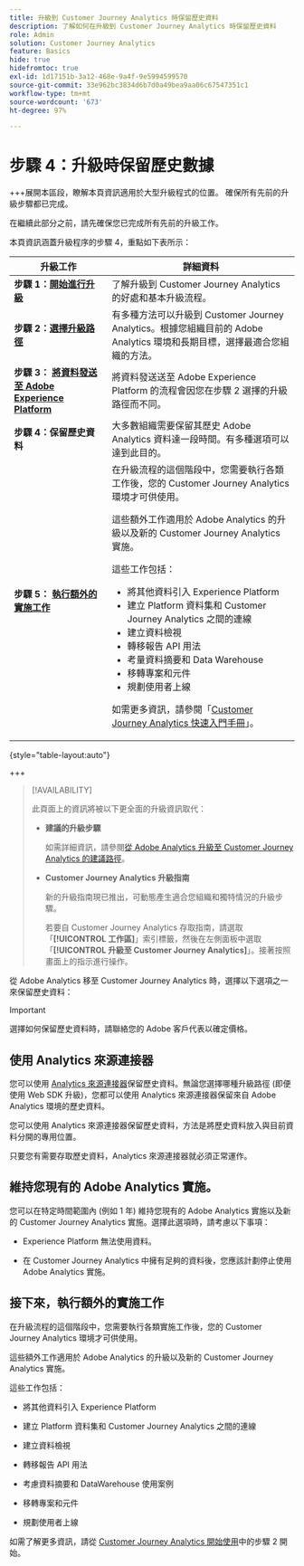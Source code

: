 ```yaml
---
title: 升級到 Customer Journey Analytics 時保留歷史資料
description: 了解如何在升級到 Customer Journey Analytics 時保留歷史資料
role: Admin
solution: Customer Journey Analytics
feature: Basics
hide: true
hidefromtoc: true
exl-id: 1d17151b-3a12-468e-9a4f-9e5994599570
source-git-commit: 33e962bc3834d6b7d0a49bea9aa06c67547351c1
workflow-type: tm+mt
source-wordcount: '673'
ht-degree: 97%

---
```


# 步驟 4：升級時保留歷史數據

+++展開本區段，瞭解本頁資訊適用於大型升級程式的位置。 確保所有先前的升級步驟都已完成。

在繼續此部分之前，請先確保您已完成所有先前的升級工作。

本頁資訊涵蓋升級程序的步驟 4，重點如下表所示：

| 升級工作 | 詳細資料 |
|---------|----------|
| **步驟 1：[開始進行升級](/help/getting-started/cja-upgrade/cja-upgrade-getstarted.md)** | 了解升級到 Customer Journey Analytics 的好處和基本升級流程。 |
| **步驟 2：[選擇升級路徑](/help/getting-started/cja-upgrade/cja-upgrade-path.md)** | 有多種方法可以升級到 Customer Journey Analytics。根據您組織目前的 Adob&#x200B;&#x200B;e Analytics 環境和長期目標，選擇最適合您組織的方法。 |
| **步驟 3： [將資料發送至 Adob&#x200B;&#x200B;e Experience Platform](/help/getting-started/cja-upgrade/cja-upgrade-send-to-platform.md)** | 將資料發送送至 Adob&#x200B;&#x200B;e Experience Platform 的流程會因您在步驟 2 選擇的升級路徑而不同。 |
| <span class="preview">**步驟 4：保留歷史資料**</span> | <span class="preview">大多數組織需要保留其歷史 Adob&#x200B;&#x200B;e Analytics 資料達一段時間。有多種選項可以達到此目的。</span> |
| **步驟 5： [執行額外的實施工作](/help/getting-started/cja-getting-started.md)** | 在升級流程的這個階段中，您需要執行各類工作後，您的 Customer Journey Analytics 環境才可供使用。<p>這些額外工作適用於 Adob&#x200B;&#x200B;e Analytics 的升級以及新的 Customer Journey Analytics 實施。</p><p>這些工作包括：</p><ul><li>將其他資料引入 Experience Platform</li><li>建立 Platform 資料集和 Customer Journey Analytics 之間的連線</li><li>建立資料檢視</li><li>轉移報告 API 用法</li><li>考量資料摘要和 Data Warehouse</li><li>移轉專案和元件</li><li>規劃使用者上線</li></ul> <p>如需更多資訊，請參閱「[Customer Journey Analytics 快速入門手冊](/help/getting-started/cja-getting-started.md)」。 |

{style="table-layout:auto"}

+++

>[!AVAILABILITY]
>
>此頁面上的資訊將被以下更全面的升級資訊取代： <ul><li>**建議的升級步驟**<p>如需詳細資訊，請參閱[從 Adobe Analytics 升級至 Customer Journey Analytics 的建議路徑](/help/getting-started/cja-upgrade/cja-upgrade-recommendations.md)。</p></li><li>**Customer Journey Analytics 升級指南**<p>新的升級指南現已推出，可動態產生適合您組織和獨特情況的升級步驟。</p><p>若要自 Customer Journey Analytics 存取指南，請選取「**[!UICONTROL 工作區]**」索引標籤，然後在左側面板中選取「**[!UICONTROL 升級至 Customer Journey Analytics]**」。接著按照畫面上的指示進行操作。</p></li></ul>

從 Adob&#x200B;&#x200B;e Analytics 移至 Customer Journey Analytics 時，選擇以下選項之一來保留歷史資料：

>[!IMPORTANT]
>
>選擇如何保留歷史資料時，請聯絡您的 Adob&#x200B;&#x200B;e 客戶代表以確定價格。

## 使用 Analytics 來源連接器

您可以使用 [Analytics 來源連接器](/help/data-ingestion/analytics.md)保留歷史資料。無論您選擇哪種升級路徑 (即便使用 Web SDK 升級)，您都可以使用 Analytics 來源連接器保留來自 Adobe Analytics 環境的歷史資料。

您可以使用 Analytics 來源連接器保留歷史資料，方法是將歷史資料放入與目前資料分開的專用位置。

只要您有需要存取歷史資料，Analytics 來源連接器就必須正常運作。

<!-- Another possibility in the future: Map historical data in a way that allows you to tie it to your new data.  Possible? Explain -->

## 維持您現有的 Adobe Analytics 實施。

您可以在特定時間範圍內 (例如 1 年) 維持您現有的 Adob&#x200B;&#x200B;e Analytics 實施以及新的 Customer Journey Analytics 實施。選擇此選項時，請考慮以下事項：

* Experience Platform 無法使用資料。

* 在 Customer Journey Analytics 中擁有足夠的資料後，您應該計劃停止使用 Adob&#x200B;&#x200B;e Analytics 實施。

## 接下來，執行額外的實施工作

在升級流程的這個階段中，您需要執行各類實施工作後，您的 Customer Journey Analytics 環境才可供使用。

這些額外工作適用於 Adob&#x200B;&#x200B;e Analytics 的升級以及新的 Customer Journey Analytics 實施。

這些工作包括：

* 將其他資料引入 Experience Platform

* 建立 Platform 資料集和 Customer Journey Analytics 之間的連線

* 建立資料檢視

* 轉移報告 API 用法

* 考慮資料摘要和 DataWarehouse 使用案例

* 移轉專案和元件

* 規劃使用者上線

如需了解更多資訊，請從 [Customer Journey Analytics 開始使用](/help/getting-started/cja-getting-started.md)中的步驟 2 開始。
